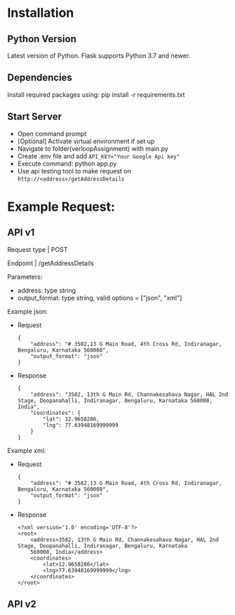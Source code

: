 Installation
============


Python Version
--------------

Latest version of Python. Flask supports Python 3.7 and newer.


Dependencies
------------

Install required packages using: pip install -r requirements.txt



Start Server
------------

- Open command prompt
- [Optional] Activate virtual environment if set up
- Navigate to folder(verloopAssignment) with main.py
- Create .env file and add ```API_KEY="Your Google Api key"```
- Execute command: python app.py
- Use api testing tool to make request on ```http://<address>/getAddressDetails```

Example Request:
===============

API v1
------------

Request type | POST

Endpoint | /getAddressDetails

Parameters:
- address: type string
- output_format: type string, valid options = ["json", "xml"]

Example json:
- Request
    ```
    {        
        "address": "# 3582,13 G Main Road, 4th Cross Rd, Indiranagar, Bengaluru, Karnataka 560008",
        "output_format": "json"
    }
    ```
- Response
    ```
    {
        "address": "3582, 13th G Main Rd, Channakesahava Nagar, HAL 2nd Stage, Doopanahalli, Indiranagar, Bengaluru, Karnataka 560008, India",
        "coordinates": {
            "lat": 12.9658286,
            "lng": 77.63948169999999
        }
    }
    ```
Example xml:

- Request
    ```
    {        
        "address": "# 3582,13 G Main Road, 4th Cross Rd, Indiranagar, Bengaluru, Karnataka 560008",
        "output_format": "json"
    }
    ```
- Response
    ```
    <?xml version='1.0' encoding='UTF-8'?>
    <root>
        <address>3582, 13th G Main Rd, Channakesahava Nagar, HAL 2nd Stage, Doopanahalli, Indiranagar, Bengaluru, Karnataka
        560008, India</address>
        <coordinates>
            <lat>12.9658286</lat>
            <lng>77.63948169999999</lng>
        </coordinates>
    </root>
    ```
API v2
------------
